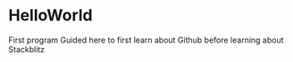 # HelloWorld
First program
Guided here to first learn about Github before learning about Stackblitz 
